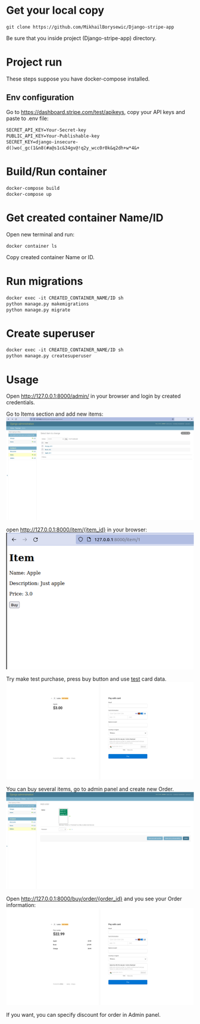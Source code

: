 # Get your local copy

```commandline
git clone https://github.com/MikhailBorysewic/Django-stripe-app
```
Be sure that you inside project (Django-stripe-app) directory.

# Project run

These steps suppose you have docker-compose installed.

## Env configuration

Go to https://dashboard.stripe.com/test/apikeys, copy your API keys and paste to .env file:

```commandline
SECRET_API_KEY=Your-Secret-key
PUBLIC_API_KEY=Your-Publishable-key
SECRET_KEY=django-insecure-d()wo(_gc(1&n8(#a@s1c&34gv@!q2y_wcc0r0k&q2dh+w*4&+
```

# Build/Run container
```commandline
docker-compose build
docker-compose up
```

# Get created container Name/ID
Open new terminal and run:
```commandline
docker container ls
```
Copy created container Name or ID.
# Run migrations
```commandline
docker exec -it CREATED_CONTAINER_NAME/ID sh
python manage.py makemigrations
python manage.py migrate
```

# Create superuser
```commandline
docker exec -it CREATED_CONTAINER_NAME/ID sh
python manage.py createsuperuser
```
# Usage

Open http://127.0.0.1:8000/admin/ in your browser and login by created credentials.

Go to Items section and add new items:
![add_items](screenshots/items.png)

open http://127.0.0.1:8000/item/{item_id} in your browser:
![add_item](screenshots/item.png)

Try make test purchase, press buy button and use [test](https://stripe.com/docs/testing) card data.
![test_buy](screenshots/test_buy.png)

You can buy several items, go to admin panel and create new Order.
![test_buy](screenshots/order.png)

Open http://127.0.0.1:8000/buy/order/{order_id} and you see your Order information:
![test_buy](screenshots/order_list.png)

If you want, you can specify discount for order in Admin panel.
